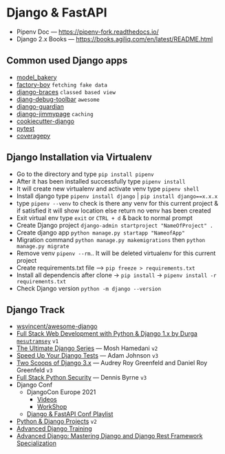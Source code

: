 # Django & FastAPI

- Pipenv Doc — https://pipenv-fork.readthedocs.io/
- Django 2.x Books — https://books.agiliq.com/en/latest/README.html

## Common used Django apps

- [model_bakery](https://github.com/model-bakers/model_bakery)
- [factory-boy](https://github.com/FactoryBoy/factory_boy) `fetching fake data`
- [django-braces](https://github.com/brack3t/django-braces) `classed based view`
- [djang-debug-toolbar](https://github.com/jazzband/django-debug-toolbar) `awesome`
- [django-guardian](https://github.com/django-guardian/django-guardian)
- [django-jimmypage](https://github.com/yourcelf/django-jimmypage) `caching`
- [cookiecutter-django](https://github.com/cookiecutter/cookiecutter-django)
- [pytest](https://github.com/pytest-dev/pytest)
- [coveragepy](https://github.com/nedbat/coveragepy)

## Django Installation via Virtualenv

- Go to the directory and type `pip install pipenv`
- After it has been installed successfully type `pipenv install`
- It will create new virtualenv and activate venv type `pipenv shell`
- Install django type `pipenv install django` | `pip install django==x.x.x`
- type `pipenv --venv` to check is there any venv for this current project & if satisfied it will show location else return no venv has been created
- Exit virtual env type `exit` or `CTRL + d` & back to normal prompt
- Create Django project `django-admin startproject "NameOfProject" .`
- Create django app `python manage.py startapp "NameofApp"`
- Migration command `python manage.py makemigrations` then `python manage.py migrate`
- Remove venv `pipenv --rm`.. It will be deleted virtualenv for this current project
- Create requirements.txt file --> `pip freeze > requirements.txt`
- Install all dependencis after clone -> `pip install` -> `pipenv install -r requirements.txt`
- Check Django version `python -m django --version`

## Django Track

- [wsvincent/awesome-django](https://github.com/wsvincent/awesome-django)
- [Full Stack Web Development with Python & Django 1.x by Durga `mesutramsey`](https://www.youtube.com/playlist?list=PL1pDVBmUq2HS_Uri7Begq3aOBLlFQ52pp) `v1`
- [The Ultimate Django Series](https://codewithmosh.com/p/the-ultimate-django-series) — Mosh Hamedani `v2`
- [Speed Up Your Django Tests](https://adamchainz.gumroad.com/l/suydt) — Adam Johnson `v3`
- [Two Scoops of Django 3.x](https://www.feldroy.com/books/two-scoops-of-django-3-x) — Audrey Roy Greenfeld and Daniel Roy Greenfeld `v3`
- [Full Stack Python Security](https://www.manning.com/books/full-stack-python-security) — Dennis Byrne `v3`
- Django Conf
    - DjangoCon Europe 2021
        - [Videos](https://www.youtube.com/playlist?list=PLY_che_OEsX0C5IkZcqPlrbKvce178kFD)
        - [WorkShop](https://www.youtube.com/playlist?list=PLY_che_OEsX2KIIqShIrNgoxvBgNJP_ye)
    - [Django & FastAPI Conf Playlist](https://www.youtube.com/playlist?list=PLshEJn4_ZJAawWMcHoHM_zTKCzjkgSnFY)
- [Python & Django Projects](https://www.youtube.com/playlist?list=PLshEJn4_ZJAYffGl55VlOWJYoKIK7bzjv) `v2`
- [Advanced Django Training](https://django-advanced-training.readthedocs.io/en/latest/)
- [Advanced Django: Mastering Django and Django Rest Framework Specialization](https://www.coursera.org/specializations/codio-advanced-django-and-django-rest-framework)
